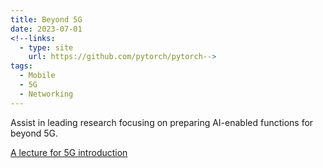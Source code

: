 ```yaml
---
title: Beyond 5G
date: 2023-07-01
<!--links:
  - type: site
    url: https://github.com/pytorch/pytorch-->
tags:
  - Mobile
  - 5G
  - Networking
---
```


Assist in leading research focusing on preparing AI-enabled functions for beyond 5G.

[A lecture for 5G introduction](https://drive.google.com/file/d/1VykM8krHhlOrQOSNrCyRVMFyezcuiJCa/view?usp=drive_link)

<!--more-->
